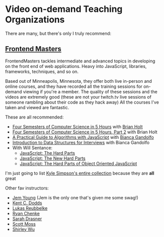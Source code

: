 # Video on-demand Teaching Organizations

There are many, but there's only I truly recommend:

## [**Frontend Masters**](https://frontendmasters.com/)

FrontendMasters tackles intermediate and advanced topics in developing on the front end of web applications. Heavy into JavaScript, libraries, frameworks, techniques, and so on.

Based out of Minneapolis, Minnesota, they offer both live in-person and online courses, and they have recorded all the training sessions for on-demand viewing if you're a member. The quality of these sessions and the videos are extremely good (these are not your twitch.tv live sessions of someone rambling about their code as they hack away) All the courses I've taken and viewed are fantastic.

These are all recommended:

- [Four Semesters of Computer Science in 5 Hours](https://frontendmasters.com/courses/computer-science/) with [Brian Holt](https://frontendmasters.com/teachers/brian-holt/)
- [Four Semesters of Computer Science in 5 Hours, Part 2](https://frontendmasters.com/courses/computer-science-2/) with Brian Holt
- [A Practical Guide to Algorithms with JavaScript](https://frontendmasters.com/courses/practical-algorithms/) with [Bianca Gandolfo](https://frontendmasters.com/teachers/bianca-gandolfo/)
- [Introduction to Data Structures for Interviews](https://frontendmasters.com/courses/data-structures-interviews/) with Bianca Gandolfo
- With Will Sentance:
  - [JavaScript: The Hard Parts](https://frontendmasters.com/courses/javascript-hard-parts/)
  - [JavaScript: The New Hard Parts](https://frontendmasters.com/courses/javascript-new-hard-parts/)
  - [JavaScript: The Hard Parts of Object Oriented JavaScript](https://frontendmasters.com/courses/object-oriented-js/)

I'm just going to list [Kyle Simpson's entire collection](https://frontendmasters.com/teachers/kyle-simpson/) because they are **all** great

Other fav instructors:

- [Jem Young](https://frontendmasters.com/teachers/jem-young/) (Jem is the only one that's given me some swag!)
- [Kent C. Dodds](https://frontendmasters.com/teachers/kentcdodds/)
- [Lukas Reubbelke](https://frontendmasters.com/teachers/lukas-ruebbelke/)
- [Ryan Chenke](https://frontendmasters.com/teachers/ryan-chenkie/)
- [Sarah Drasner](https://frontendmasters.com/teachers/sarah-drasner/)
- [Scott Moss](https://frontendmasters.com/teachers/scott-moss/)
- [Shirley Wu](https://frontendmasters.com/teachers/shirley-wu/)
